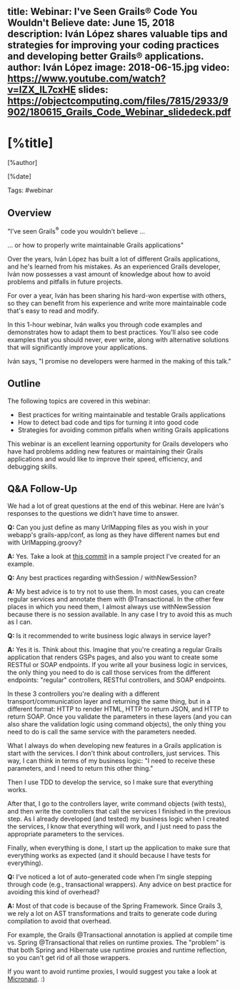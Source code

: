 title: Webinar: I've Seen Grails® Code You Wouldn't Believe
date: June 15, 2018   
description: Iván López shares valuable tips and strategies for improving your coding practices and developing better Grails® applications.
author: Iván López
image: 2018-06-15.jpg
video: https://www.youtube.com/watch?v=lZX_lL7cxHE
slides: https://objectcomputing.com/files/7815/2933/9902/180615_Grails_Code_Webinar_slidedeck.pdf   
---

# [%title]

[%author]

[%date] 

Tags: #webinar

## Overview

"I’ve seen Grails<sup>&reg;</sup> code you wouldn’t believe …

… or how to properly write maintainable Grails applications"

Over the years, Iván López has built a lot of different Grails applications, and he's learned from his mistakes. As an experienced Grails developer, Iván now possesses a vast amount of knowledge about how to avoid problems and pitfalls in future projects.

For over a year, Iván has been sharing his hard-won expertise with others, so they can benefit from his experience and write more maintainable code that's easy to read and modify.

In this 1-hour webinar, Iván walks you through code examples and demonstrates how to adapt them to best practices. You'll also see code examples that you should never, ever write, along with alternative solutions that will significantly improve your applications.

Iván says, "I promise no developers were harmed in the making of this talk."

## Outline

The following topics are covered in this webinar:

- Best practices for writing maintainable and testable Grails applications
- How to detect bad code and tips for turning it into good code
- Strategies for avoiding common pitfalls when writing Grails applications

This webinar is an excellent learning opportunity for Grails developers who have had problems adding new features or maintaining their Grails applications and would like to improve their speed, efficiency, and debugging skills.

## Q&A Follow-Up

We had a lot of great questions at the end of this webinar. Here are Iván's responses to the questions we didn't have time to answer.

**Q:** Can you just define as many UrlMapping files as you wish in your webapp's grails-app/conf, as long as they have different names but end with UrlMapping.groovy?

**A:** Yes. Take a look at [this commit](https://github.com/grails-core-issues-forks/multiple-url-mappings/commit/e65f85513d1bd8af89c9b36a6825e20948d17902) in a sample project I've created for an example.

**Q:** Any best practices regarding withSession / withNewSession?

**A:** My best advice is to try not to use them. In most cases, you can create regular services and annotate them with @Transactional. In the other few places in which you need them, I almost always use withNewSession because there is no session available. In any case I try to avoid this as much as I can.

**Q:** Is it recommended to write business logic always in service layer?

**A:** Yes it is. Think about this. Imagine that you're creating a regular Grails application that renders GSPs pages, and also you want to create some RESTful or SOAP endpoints. If you write all your business logic in services, the only thing you need to do is call those services from the different endpoints: "regular" controllers, RESTful controllers, and SOAP endpoints.  

In these 3 controllers you're dealing with a different transport/communication layer and returning the same thing, but in a different format: HTTP to render HTML, HTTP to return JSON, and HTTP to return SOAP. Once you validate the parameters in these layers (and you can also share the validation logic using command objects), the only thing you need to do is call the same service with the parameters needed.  

What I always do when developing new features in a Grails application is start with the services. I don't think about controllers, just services. This way, I can think in terms of my business logic: "I need to receive these parameters, and I need to return this other thing."  

Then I use TDD to develop the service, so I make sure that everything works.  

After that, I go to the controllers layer, write command objects (with tests), and then write the controllers that call the services I finished in the previous step. As I already developed (and tested) my business logic when I created the services, I know that everything will work, and I just need to pass the appropriate parameters to the services.  

Finally, when everything is done, I start up the application to make sure that everything works as expected (and it should because I have tests for everything).

**Q:** I’ve noticed a lot of auto-generated code when I’m single stepping through code (e.g., transactional wrappers). Any advice on best practice for avoiding this kind of overhead?

**A:** Most of that code is because of the Spring Framework. Since Grails 3, we rely a lot on AST transformations and traits to generate code during compilation to avoid that overhead.  

For example, the Grails @Transactional annotation is applied at compile time vs. Spring @Transactional that relies on runtime proxies. The "problem" is that both Spring and Hibernate use runtime proxies and runtime reflection, so you can't get rid of all those wrappers.  

If you want to avoid runtime proxies, I would suggest you take a look at [Micronaut](https://micronaut.io/). :)
